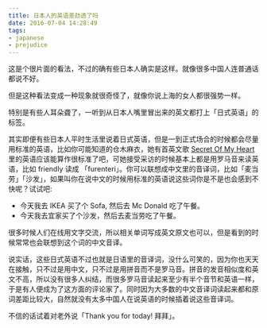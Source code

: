 ```yaml
---
title: 日本人的英语差劲透了吗
date: 2016-07-04 14:28:49
tags:
- japanese
- prejudice
---
```

这是个很片面的看法，不过的确有些日本人确实是这样。就像很多中国人连普通话都说不好。

但是这种看法变成一种现象就很奇怪了，就像你说上海的女人都很强势一样。

特别是有些人耳朵聋了，一听到从日本人嘴里冒出来的英文都打上「日式英语」的标签。

其实即便有些日本人平时生活里说着日式英语，但是一到正式场合的时候都会尽量用标准的英语，比如你可能知道的仓木麻衣，她有首英文歌 [Secret Of My Heart](http://music.163.com/#/m/song?id=589136) 里的英语应该能算作很标准了吧，可她接受采访的时候基本上都是用罗马音来读英语，比如 friendly 读成 「furenteri」。你可以联想成中文里的音译词，比如「麦当劳」「沙发」，如果叫你在说中文的时候用标准的英语说这些词你是不是也会感到不快呢？试试吧:

- 今天我去 IKEA 买了个 Sofa, 然后去 Mc Donald 吃了午餐。
- 今天我去宜家买了个沙发，然后去麦当劳吃了午餐。

很多时候人们在线用文字交流，所以相关单词写成英文原文也可以，但是看到的时候常常也会联想到这个词的中文音译。

说实话，这些日式英语不过也就是日语里的音译词，没什么可笑的，因为你也天天在接触，只不过是用中文，只不过是用拼音而不是罗马音。拼音的发音相似度和英文不高，所以没有很多人纠结，而很多罗马音读起来至少有半个音节和英语一样，于是有人便成为了这方面的评论家了。同时因为大多数的中文音译词读起来都和原词差距比较大，自然就没有太多中国人在说英语的时候插着说这些音译词。

不信的话试着对老外说「Thank you for today! 拜拜」。
